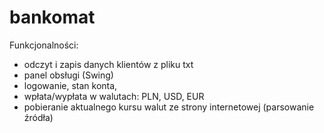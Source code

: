 # bankomat

Funkcjonalności:
- odczyt i zapis danych klientów z pliku txt
- panel obsługi (Swing)
- logowanie, stan konta, 
- wpłata/wypłata w walutach: PLN, USD, EUR
- pobieranie aktualnego kursu walut ze strony internetowej (parsowanie źródła)
